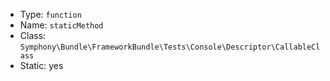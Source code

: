
- Type: `function`
- Name: `staticMethod`
- Class: `Symphony\Bundle\FrameworkBundle\Tests\Console\Descriptor\CallableClass`
- Static: yes

